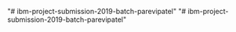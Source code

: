 "# ibm-project-submission-2019-batch-parevipatel" 
"# ibm-project-submission-2019-batch-parevipatel" 
